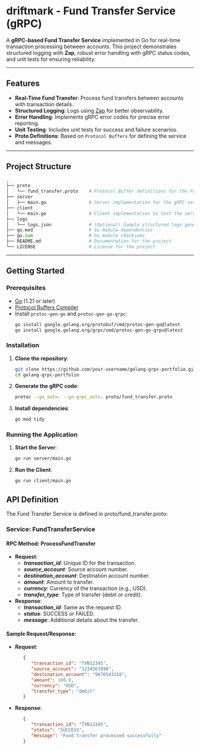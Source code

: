 # driftmark - Fund Transfer Service (gRPC)

A **gRPC-based Fund Transfer Service** implemented in Go for real-time transaction processing between accounts. This project demonstrates structured logging with **Zap**, robust error handling with gRPC status codes, and unit tests for ensuring reliability.

---

## Features

- **Real-Time Fund Transfer**: Process fund transfers between accounts with transaction details.
- **Structured Logging**: Logs using [Zap](https://github.com/uber-go/zap) for better observability.
- **Error Handling**: Implements gRPC error codes for precise error reporting.
- **Unit Testing**: Includes unit tests for success and failure scenarios.
- **Proto Definitions**: Based on `Protocol Buffers` for defining the service and messages.

---

## Project Structure

```python
.
├── proto
│   └── fund_transfer.proto    # Protocol Buffer definitions for the Fund Transfer Service
├── server
│   ├── main.go                # Server implementation for the gRPC service
├── client
│   └── main.go                # Client implementation to test the service
├── logs
│   └── logs.json              # (Optional) Sample structured logs generated by the service
├── go.mod                     # Go module dependencies
├── go.sum                     # Go module checksums
├── README.md                  # Documentation for the project
└── LICENSE                    # License for the project
```


---

## Getting Started

### Prerequisites

- [Go](https://golang.org/dl/) (1.21 or later)
- [Protocol Buffers Compiler](https://grpc.io/docs/protoc-installation/)
- Install `protoc-gen-go` and `protoc-gen-go-grpc`:
  ```bash
  go install google.golang.org/protobuf/cmd/protoc-gen-go@latest
  go install google.golang.org/grpc/cmd/protoc-gen-go-grpc@latest
  ```
  
### Installation
1. **Clone the repository**:
   ```bash
   git clone https://github.com/your-username/golang-grpc-portfolio.git
   cd golang-grpc-portfolio
   ```
2. **Generate the gRPC code**:
   ```bash
   protoc --go_out=. --go-grpc_out=. proto/fund_transfer.proto
   ```
3. **Install dependencies**:
   ```bash
   go mod tidy
   ```

### Running the Application
1. **Start the Server**:
   ```bash
   go run server/main.go
   ```
2. **Run the Client**:
   ```bash
   go run client/main.go
   ```

## API Definition
The Fund Transfer Service is defined in proto/fund_transfer.proto:

### **Service**: FundTransferService
#### **RPC Method**: ProcessFundTransfer

- **Request**:
  - ***transaction_id***: Unique ID for the transaction.
  - ***source_account***: Source account number.
  - ***destination_account***: Destination account number.
  - ***amount***: Amount to transfer.
  - ***currency***: Currency of the transaction (e.g., USD).
  - ***transfer_type***: Type of transfer (debit or credit).
- **Response**:
  - ***transaction_id***: Same as the request ID.
  - ***status***: SUCCESS or FAILED.
  - ***message***: Additional details about the transfer.

#### **Sample Request/Response**:

- **Request**:
   ```json
      {
         "transaction_id": "TXN12345",
         "source_account": "1234567890",
         "destination_account": "9876543210",
         "amount": 100.0,
         "currency": "USD",
         "transfer_type": "debit"
      }
   ```

- **Response**:
   ```json
      {
         "transaction_id": "TXN12345",
         "status": "SUCCESS",
         "message": "Fund transfer processed successfully"
      }
   ```
